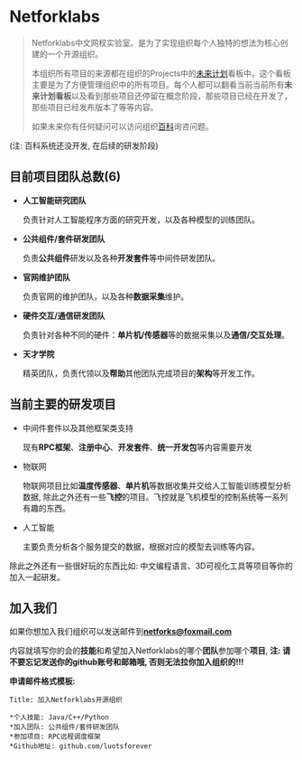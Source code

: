 # Netforklabs
> Netforklabs中文网杈实验室。是为了实现组织每个人独特的想法为核心创建的一个开源组织。
> 
> 本组织所有项目的来源都在组织的Projects中的[未来计划](https://github.com/orgs/netforklabs/projects/1)看板中。这个看板主要是为了方便管理组织中的所有项目。每个人都可以翻看当前当前所有**未来计划看板**以及看到那些项目还停留在概念阶段，那些项目已经在开发了，那些项目已经发布版本了等等内容。
>
> 如果未来你有任何疑问可以访问组织[百科]()询咨问题。

(注: 百科系统还没开发, 在后续的研发阶段)

## 目前项目团队总数(6)

  - **人工智能研究团队**
    
    负责针对人工智能程序方面的研究开发，以及各种模型的训练团队。
    
  - **公共组件/套件研发团队**

    负责**公共组件**研发以及各种**开发套件**等中间件研发团队。

  - **官网维护团队**

    负责官网的维护团队，以及各种**数据采集**维护。

  - **硬件交互/通信研发团队**

    负责针对各种不同的硬件：**单片机/传感器**等的数据采集以及**通信/交互处理**。

  - **天才学院**

    精英团队，负责代领以及**帮助**其他团队完成项目的**架构**等开发工作。
    
## 当前主要的研发项目

  - 中间件套件以及其他框架类支持
    
    现有**RPC框架**、**注册中心**、**开发套件**、**统一开发包**等内容需要开发
    
  - 物联网

    物联网项目比如**温度传感器**、**单片机**等数据收集并交给人工智能训练模型分析数据, 除此之外还有一些**飞控**的项目。飞控就是飞机模型的控制系统等一系列有趣的东西。

  - 人工智能

    主要负责分析各个服务提交的数据，根据对应的模型去训练等内容。
   
除此之外还有一些很好玩的东西比如: 中文编程语言、3D可视化工具等项目等你的加入一起研发。


## 加入我们

如果你想加入我们组织可以发送邮件到**netforks@foxmail.com**

内容就填写你的会的**技能**和希望加入Netforklabs的哪个**团队**参加哪个**项目**, **注: 请不要忘记发送你的github账号和邮箱哦, 否则无法拉你加入组织的!!!**

**申请邮件格式模板:**

    Title: 加入Netforklabs开源组织
    
    *个人技能: Java/C++/Python
    *加入团队: 公共组件/套件研发团队
    *参加项目: RPC远程调度框架
    *Github地址: github.com/luotsforever
